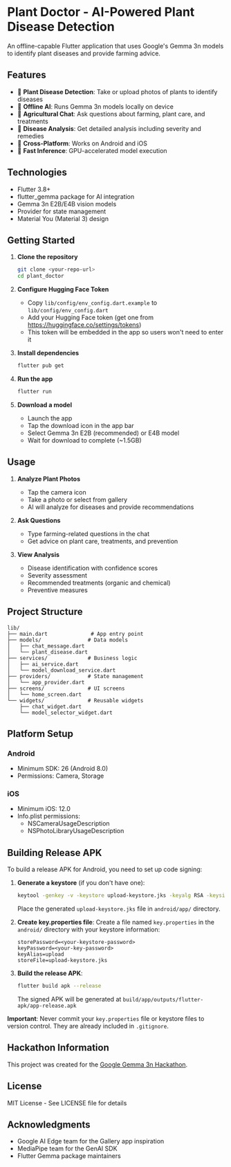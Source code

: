 # Plant Doctor - AI-Powered Plant Disease Detection

An offline-capable Flutter application that uses Google's Gemma 3n models to identify plant diseases and provide farming advice.

## Features

- 🌿 **Plant Disease Detection**: Take or upload photos of plants to identify diseases
- 🤖 **Offline AI**: Runs Gemma 3n models locally on device
- 💬 **Agricultural Chat**: Ask questions about farming, plant care, and treatments
- 🔬 **Disease Analysis**: Get detailed analysis including severity and remedies
- 📱 **Cross-Platform**: Works on Android and iOS
- 🚀 **Fast Inference**: GPU-accelerated model execution

## Technologies

- Flutter 3.8+
- flutter_gemma package for AI integration
- Gemma 3n E2B/E4B vision models
- Provider for state management
- Material You (Material 3) design

## Getting Started

1. **Clone the repository**
   ```bash
   git clone <your-repo-url>
   cd plant_doctor
   ```

2. **Configure Hugging Face Token**
   - Copy `lib/config/env_config.dart.example` to `lib/config/env_config.dart`
   - Add your Hugging Face token (get one from https://huggingface.co/settings/tokens)
   - This token will be embedded in the app so users won't need to enter it

3. **Install dependencies**
   ```bash
   flutter pub get
   ```

4. **Run the app**
   ```bash
   flutter run
   ```

5. **Download a model**
   - Launch the app
   - Tap the download icon in the app bar
   - Select Gemma 3n E2B (recommended) or E4B model
   - Wait for download to complete (~1.5GB)

## Usage

1. **Analyze Plant Photos**
   - Tap the camera icon
   - Take a photo or select from gallery
   - AI will analyze for diseases and provide recommendations

2. **Ask Questions**
   - Type farming-related questions in the chat
   - Get advice on plant care, treatments, and prevention

3. **View Analysis**
   - Disease identification with confidence scores
   - Severity assessment
   - Recommended treatments (organic and chemical)
   - Preventive measures

## Project Structure

```
lib/
├── main.dart              # App entry point
├── models/               # Data models
│   ├── chat_message.dart
│   └── plant_disease.dart
├── services/             # Business logic
│   ├── ai_service.dart
│   └── model_download_service.dart
├── providers/            # State management
│   └── app_provider.dart
├── screens/              # UI screens
│   └── home_screen.dart
└── widgets/              # Reusable widgets
    ├── chat_widget.dart
    └── model_selector_widget.dart
```

## Platform Setup

### Android
- Minimum SDK: 26 (Android 8.0)
- Permissions: Camera, Storage

### iOS
- Minimum iOS: 12.0
- Info.plist permissions:
  - NSCameraUsageDescription
  - NSPhotoLibraryUsageDescription

## Building Release APK

To build a release APK for Android, you need to set up code signing:

1. **Generate a keystore** (if you don't have one):
   ```bash
   keytool -genkey -v -keystore upload-keystore.jks -keyalg RSA -keysize 2048 -validity 10000 -alias upload
   ```
   Place the generated `upload-keystore.jks` file in `android/app/` directory.

2. **Create key.properties file**:
   Create a file named `key.properties` in the `android/` directory with your keystore information:
   ```properties
   storePassword=<your-keystore-password>
   keyPassword=<your-key-password>
   keyAlias=upload
   storeFile=upload-keystore.jks
   ```

3. **Build the release APK**:
   ```bash
   flutter build apk --release
   ```
   
   The signed APK will be generated at `build/app/outputs/flutter-apk/app-release.apk`

**Important**: Never commit your `key.properties` file or keystore files to version control. They are already included in `.gitignore`.

## Hackathon Information

This project was created for the [Google Gemma 3n Hackathon](https://www.kaggle.com/competitions/google-gemma-3n-hackathon).

## License

MIT License - See LICENSE file for details

## Acknowledgments

- Google AI Edge team for the Gallery app inspiration
- MediaPipe team for the GenAI SDK
- Flutter Gemma package maintainers